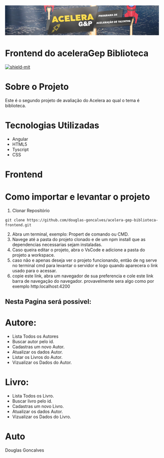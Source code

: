 ![Logo](https://github.com/douglas-goncalves/acelera_assets/blob/master/logo.jpeg)
# Frontend do aceleraGep Biblioteca
[![shield-mit](https://img.shields.io/badge/license-MIT-green)](https://github.com/douglas-goncalves/acelera_assets/blob/master/docs/LICENCE)
# Sobre o Projeto
Este é o segundo projeto de avaliação do Acelera ao qual o tema é biblioteca.

# Tecnologias Utilizadas
- Angular
- HTML5
- Tyscript
- CSS

# Frontend

# Como importar e levantar o projeto

 1. Clonar Repositório
```Banch
git clone https://github.com/douglas-goncalves/acelera-gep-biblioteca-frontend.git
```
 2. Abra um terminal, exemplo: Propert de comando ou CMD.
 3. Navege até a pasta do projeto clonado e de um npm install que as dependencias necessarias sejam instaladas.
 4. Caso queira editar o projeto, abra o VsCode e adicione a pasta do projeto a workspace.
 5. caso não e apenas deseja ver o projeto funcionando, então de ng serve no terminal cmd para levantar o servidor e logo quando
 aparecera o link usado para o acessar.
 6. copie este link, abra um navegador de sua preferencia e cole este link barra de navegação do navegador.
 provavelmente sera algo como por exemplo http:localhost:4200
 
 ## Nesta Pagina será possivel:
 # Autore:
 - Lista Todos os Autores
 - Buscar autor pelo id.
 - Cadastras um novo Autor.
 - Atualizar os dados Autor.
 - Listar os Livros do Autor.
 - Vizualizar os Dados do Autor.
 
 # Livro:
 - Lista Todos os Livro.
 - Buscar livro pelo id.
 - Cadastras um novo Livro.
 - Atualizar os dados Autor.
 - Vizualizar os Dados do Livro.

# Auto
Douglas Goncalves
